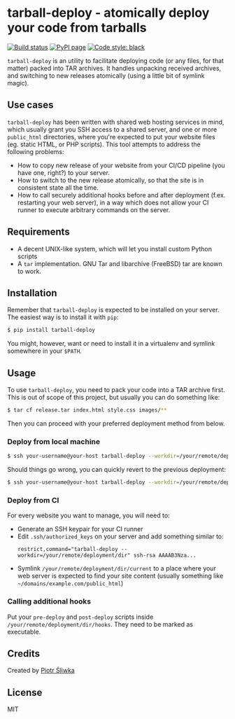 tarball-deploy - atomically deploy your code from tarballs
==========================================================
[![Build status](https://travis-ci.org/psliwka/tarball-deploy.svg?branch=master)](https://travis-ci.org/psliwka/tarball-deploy)
[![PyPI page](https://img.shields.io/pypi/v/tarball-deploy.svg)](https://pypi.python.org/pypi/tarball-deploy/)
[![Code style: black](https://img.shields.io/badge/code%20style-black-000000.svg)](https://github.com/ambv/black)

`tarball-deploy` is an utility to facilitate deploying code (or any files, for
that matter) packed into TAR archives. It handles unpacking received archives,
and switching to new releases atomically (using a little bit of symlink magic).

Use cases
---------

`tarball-deploy` has been written with shared web hosting services in mind,
which usually grant you SSH access to a shared server, and one or more
`public_html` directories, where you're expected to put your website files (eg.
static HTML, or PHP scripts). This tool attempts to address the following
problems:
* How to copy new release of your website from your CI/CD pipeline (you have
  one, right?) to your server.
* How to switch to the new release atomically, so that the site is in
  consistent state all the time.
* How to call securely additional hooks before and after deployment (f.ex.
  restarting your web server), in a way which does not allow your CI runner to
  execute arbitrary commands on the server.

Requirements
------------

* A decent UNIX-like system, which will let you install custom Python scripts
* A `tar` implementation. GNU Tar and libarchive (FreeBSD) tar are known to
  work.

Installation
------------

Remember that `tarball-deploy` is expected to be installed on your server. The
easiest way is to install it with `pip`:
```sh
$ pip install tarball-deploy
```

You might, however, want or need to install it in a virtualenv and symlink
somewhere in your `$PATH`.

Usage
-----

To use `tarball-deploy`, you need to pack your code into a TAR archive first.
This is out of scope of this project, but usually you can do something like:
```sh
$ tar cf release.tar index.html style.css images/**
```

Then you can proceed with your preferred deployment method from below.

### Deploy from local machine
```sh
$ ssh your-username@your-host tarball-deploy --workdir=/your/remote/deployment/dir < release.tar
```
Should things go wrong, you can quickly revert to the previous deployment:
```sh
$ ssh your-username@your-host tarball-deploy --workdir=/your/remote/deployment/dir --rollback
```

### Deploy from CI
For every website you want to manage, you will need to:
* Generate an SSH keypair for your CI runner
* Edit `.ssh/authorized_keys` on your server and add something similar to:
  ```
  restrict,command="tarball-deploy --workdir=/your/remote/deployment/dir" ssh-rsa AAAAB3Nza...
  ```
* Symlink `/your/remote/deployment/dir/current` to a place where your web
  server is expected to find your site content (usually something like
  `~/domains/example.com/public_html`)

### Calling additional hooks
Put your `pre-deploy` and `post-deploy` scripts inside
`/your/remote/deployment/dir/hooks`. They need to be marked as executable.

Credits
-------

Created by [Piotr Śliwka](https://github.com/psliwka)

License
-------

MIT
